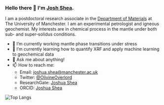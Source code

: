 ### Hello there 👋  I'm [Josh Shea](https://github.com/OlivineOverlord).

I am a postdoctoral research associate in the [Department of Materials](https://www.materials.manchester.ac.uk/) at The University of Manchester. I am an experimental petrologist and igneous geochemist. My interests are in chemical process in the mantle under both sub- and super-solidus conditions. 

- 🔭   I’m currently working mantle phase transitions under stress
- 🌱   I’m currently learning how to quantify XRF and apply machine learning to geochemical data
- 💬   Ask me about anything!
- 📫   How to reach me:
  * Email: joshua.shea@manchester.ac.uk
  * Twitter: [@OlivineOverlord](https://twitter.com/OlivineOverlord)
  * ResearchGate: [Joshua Shea](https://www.researchgate.net/profile/Joshua-Shea)
  * ORCID: [Joshua Shea](https://orcid.org/0000-0001-7869-1479)

![![Top Langs](https://github-readme-stats.vercel.app/api/top-langs/?username=OlivineOverlord_progress=true)](https://github.com/anuraghazra/github-readme-stats)
